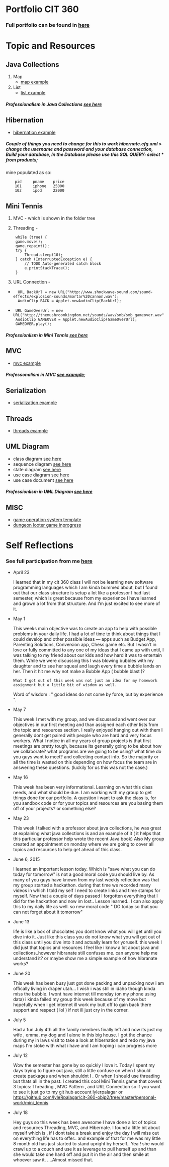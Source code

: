 # Portfolio CIT 360

### Full portfolio can be found in [here](https://github.com/lyleRpalagar/cit-360-objp2/tree/master/personal-work)

# Topic and Resources

## Java Collections
1. Map
   - [map example](https://github.com/lyleRpalagar/cit-360-objp2/blob/master/personal-work/java-collection/map.java)
2. List
   - [list example](https://github.com/lyleRpalagar/cit-360-objp2/blob/master/personal-work/java-collection/list.java) 
   
##### Professionalism in Java Collections [see here](https://github.com/lyleRpalagar/cit-360-objp2/blob/master/personal-work/java-collection/java-collection.md)

## Hibernation
  - [hibernation example](https://github.com/lyleRpalagar/cit-360-objp2/tree/master/personal-work/hibernate/src)

##### Couple of things you need to change for this to work hibernate.cfg.xml > change the username and password and your database connection, Build your database, In the Database please use this SQL QUERY: select * from products;  	  
mine populated as so:

	    pid     pname    price
	    101     iphone   25000
	    102     ipod     22000

## Mini Tennis
1. MVC - which is shown in the folder tree
2. Threading -

     ```
      while (true) {
	  game.move();
	  game.repaint();
	  try {
		  Thread.sleep(10);
	  } catch (InterruptedException e) {
		  // TODO Auto-generated catch block
		  e.printStackTrace();
	  }
	```
3. URL Connection -

  - ```
      URL BackUrl = new URL("http://www.shockwave-sound.com/sound-effects/explosion-sounds/mortar%20cannon.wav");
	  AudioClip BACK = Applet.newAudioClip(BackUrl);
	```
  - ```
     URL GameOverUrl = new URL("http://themushroomkingdom.net/sounds/wav/smb/smb_gameover.wav");
	 AudioClip GAMEOVER = Applet.newAudioClip(GameOverUrl);
	 GAMEOVER.play();
    ```

##### Professionlism in Mini Tennis [see here](https://github.com/lyleRpalagar/cit-360-objp2/blob/master/personal-work/mini_tennis/src/mini_tennis/mini_tennis_topic_resources.md) 

## MVC
   - [mvc example](https://github.com/lyleRpalagar/cit-360-objp2/tree/master/personal-work/mvc/src/designpatterns/mvc)

##### Professonalism in MVC [see example](https://github.com/lyleRpalagar/cit-360-objp2/blob/master/personal-work/mvc/src/mvcREADME.md);

## Serialization
  - [serialization example](https://github.com/lyleRpalagar/cit-360-objp2/tree/master/personal-work/serialization)

## Threads
  - [threads example](https://github.com/lyleRpalagar/cit-360-objp2/tree/master/personal-work/threads/src/threads)

## UML Diagram
  - class diagram [see here](https://github.com/lyleRpalagar/cit-360-objp2/blob/master/personal-work/uml-diagram/class_diagram.pdf)
  - sequence diagram [see here](https://github.com/lyleRpalagar/cit-360-objp2/blob/master/personal-work/uml-diagram/sequence-bubble-diagram.pdf)
  - state diagram [see here](https://github.com/lyleRpalagar/cit-360-objp2/blob/master/personal-work/uml-diagram/state-diagram-bubble.pdf)
  - use case diagram [see here](https://github.com/lyleRpalagar/cit-360-objp2/blob/master/personal-work/uml-diagram/use-case-diagram-bubble.pdf)
  - use case document  [see here](https://github.com/lyleRpalagar/cit-360-objp2/blob/master/personal-work/uml-diagram/use-case-document.md)

##### Professionlism in UML Diagram [see here](https://github.com/lyleRpalagar/cit-360-objp2/blob/master/personal-work/uml-diagram/class_diagram_def.md)


## MISC
  - [game operation system template](https://github.com/lyleRpalagar/cit-360-objp2/tree/master/personal-work/GameOperatingSystem/src/my/project/gop/main)
  - [dungeon looter game inprogress](https://github.com/lyleRpalagar/cit-360-objp2/tree/master/personal-work/TheDungeonLooter/src/my/tdl)




# Self Reflections
### See full participation from me [here](https://plus.google.com/103652107905715911697/posts)


- April 23 

	 I learned that in my cit 360 class I will not be learning new software programming languages which I am kinda bummed about, but I found out that our class structure is setup a lot like a professor I had last semester, which is great because from my experience I have learned and grown a lot from that structure. And I’m just excited to see more of it.﻿

- May 1

	This weeks main objective was to create an app to help with possible problems in your daily life. I had a lot of time to think about things that I could develop and other possible ideas —  apps  such as Budget App, Parenting Solutions, Conversion app, Chess game etc. But I wasn’t in love or fully committed to any one of my ideas that I came up with until, I was talking to my friend about our kids and how hard it was to entertain them. While we were discussing this I was blowing bubbles with my daughter and to see her squeal and laugh every time a bubble lands on her. Then it hit me why not make a Bubble App ( bubble blast )?

	  What I got out of this week was not just an idea for my homework assignment but a little bit of wisdom as well.

	Word of wisdom :  " good ideas do not come by force, but by experience  ".﻿

- May 7
	
	This week I met with my group, and we discussed and went over our objectives in our first meeting and than assigned each other lists from the topic and resources section. I really enjoyed hanging out with them I generally dont get paired with people who are hard and very focus workers. What I notice in all my years of group projects is that first meetings are pretty tough, because its generally going to be about how we collaborate? what programs are we going to be using? what time do you guys want to meet? and collecting contact info. So the majority or all the time is wasted on this depending on how focus the team are in answering these questions.  (luckily for us this was not the case.)﻿

- May 16

	This week has been very informational. Learning on what this class needs, and what should be due. I am working with my group to get things done for our portfolio. A question i want to ask the class is, for you sandbox code or for your topics and resources are you basing them off of your projects? or something else?﻿

- May 23

	This week I talked with a professor about java collections, he was great at explaining what java collections is and an example of it ( it helps that this particular professor help wrote the recent Java book)  Also My group created an appointment on monday where we are going to cover all topics and resources to help get ahead of this class. ﻿

- June 6, 2015

	I learned an important lesson today. Which is "save what you can do today for tomorrow" is not a good moral code you should live by. As many of you guys have known from my last weekly reflection was that my group started a hackathon. during that time we recorded many videos in which I told my self I need to create links and time stamps for myself. Now that a couple of days passed I forgotten everything that I did for the hackathon and now im lost.. Lesson learned.. I can also apply this to my daily life as well. so new moral code " DO today so that you can not forget about it tomorrow"

- June 13

	life is like a box of chocolates you dont know what you will get until you dive into it. Just like this class you do not know what you will get out of this class until you dive into it and actually learn for yoruself. this week I did just that topics and resources I feel like i know a lot about java and collections..however hibranate still confuses me. can anyone help me understand it? or maybe show me a simple example of how hibranate works?﻿

- June 20
   
   This week has been busy just got done packing and unpacking now i am offically living in draper utah... I wish i was still in idaho though kinda miss the bubble. I wont have internet till monday (on my phone using data) i kinda failed my group this week because of my move but hopefully when i get internet ill work my butt off to gain back there support and respect ( lol ) if not ill just cry in the corner.﻿

- July 5
	
	Had a fun July 4th all the family members finally left and now its just my wife , emma, my dog and I alone in this big house. I got the chance during my in laws visit to take a look at hibernation and redo my java maps I'm stoke with what i have and I am hoping i can progress more﻿

- July 12

	Wow the semester has gone by so quickly I love it. Today I spent my days trying to figure out java, still a little confuse on when I should create packages and when shouldnt I . Or when I should use threading but thats all in the past. I created this cool Mini Tennis game that covers 3 topics: Threading , MVC Pattern , and URL Connection so if you want to see it just go to my git hub account lylerpalagar  or https://github.com/lyleRpalagar/cit-360-objp2/tree/master/personal-work/mini_tennis﻿


- July 18

	Hey guys so this week has been awesome I have done a lot of topics and resources Threading, MVC, and Hibernate. I found a little bit about myself which is , if i dont take a break and enjoy the day I will miss out on everything life has to offer.. and example of that for me was my little 8 month old has just started to stand upright by herself.. Yea ! she  would crawl up to a couch and use it as leverage to pull herself up and than she would take one hand off and put it in the air and then smile at whoever saw it. ....Almost missed that.